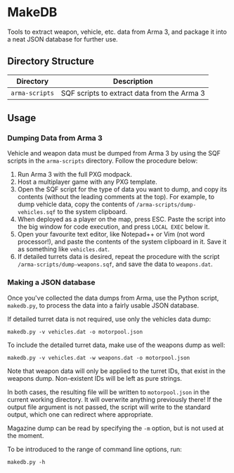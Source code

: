 # MakeDB

Tools to extract weapon, vehicle, etc. data from Arma 3, and package it into a neat JSON database for further use.


## Directory Structure

| Directory        | Description                                 |
| ---------------- | ------------------------------------------- |
| `arma-scripts`   | SQF scripts to extract data from the Arma 3 |


## Usage

### Dumping Data from Arma 3

Vehicle and weapon data must be dumped from Arma 3 by using the SQF scripts in the `arma-scripts` directory. Follow the procedure below:

1. Run Arma 3 with the full PXG modpack.
1. Host a multiplayer game with any PXG template.
1. Open the SQF script for the type of data you want to dump, and copy its contents (without the leading comments at the top). For example, to dump vehicle data, copy the contents of `/arma-scripts/dump-vehicles.sqf` to the system clipboard.
1. When deployed as a player on the map, press ESC. Paste the script into the big window for code execution, and press `LOCAL EXEC` below it.
1. Open your favourite text editor, like Notepad++ or Vim (not word processor!), and paste the contents of the system clipboard in it. Save it as something like `vehicles.dat`.
1. If detailed turrets data is desired, repeat the procedure with the script `/arma-scripts/dump-weapons.sqf`, and save the data to `weapons.dat`.

### Making a JSON database

Once you've collected the data dumps from Arma, use the Python script, `makedb.py`, to process the data into a fairly usable JSON database.

If detailed turret data is not required, use only the vehicles data dump:
```shell
makedb.py -v vehicles.dat -o motorpool.json
```

To include the detailed turret data, make use of the weapons dump as well:
```shell
makedb.py -v vehicles.dat -w weapons.dat -o motorpool.json
```

Note that weapon data will only be applied to the turret IDs, that exist in the weapons dump. Non-existent IDs will be left as pure strings.

In both cases, the resulting file will be written to `motorpool.json` in the current working directory. It will overwrite anything previously there! If the output file argument is not passed, the script will write to the standard output, which one can redirect where appropriate.

Magazine dump can be read by specifying the `-m` option, but is not used at the moment.

To be introduced to the range of command line options, run:
```shell
makedb.py -h
```
